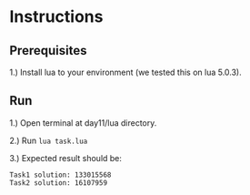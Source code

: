 # Instructions

## Prerequisites

1.) Install lua to your environment (we tested this on lua 5.0.3).

## Run

1.) Open terminal at day11/lua directory.

2.) Run ```lua task.lua```

3.) Expected result should be:

```
Task1 solution: 133015568 
Task2 solution: 16107959 
```